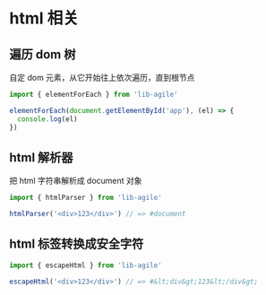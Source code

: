 # html 相关

## 遍历 dom 树

自定 dom 元素，从它开始往上依次遍历，直到根节点

```javascript
import { elementForEach } from 'lib-agile'

elementForEach(document.getElementById('app'), (el) => {
  console.log(el)
})
```

## html 解析器

把 html 字符串解析成 document 对象

```javascript
import { htmlParser } from 'lib-agile'

htmlParser('<div>123</div>') // => #document
```

## html 标签转换成安全字符

```javascript
import { escapeHtml } from 'lib-agile'

escapeHtml('<div>123</div>') // => #&lt;div&gt;123&lt;/div&gt;
```
